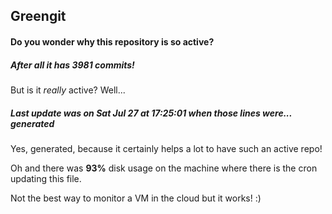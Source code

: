 ## Greengit

#### Do you wonder why this repository is so active?

##### After all it has 3981 commits!

But is it *really* active? Well...

##### Last update was on Sat Jul 27 at 17:25:01 when those lines were... generated

Yes, generated, because it certainly helps a lot to have such an active repo!

Oh and there was **93%** disk usage on the machine
where there is the cron updating this file.

Not the best way to monitor a VM in the cloud but it works! :)
